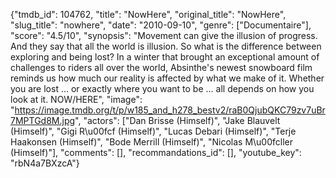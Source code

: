 {"tmdb_id": 104762, "title": "NowHere", "original_title": "NowHere", "slug_title": "nowhere", "date": "2010-09-10", "genre": ["Documentaire"], "score": "4.5/10", "synopsis": "Movement can give the illusion of progress. And they say that all the world is illusion. So what is the difference between exploring and being lost?  In a winter that brought an exceptional amount of challenges to riders all over the world, Absinthe's newest snowboard film reminds us how much our reality is affected by what we make of it. Whether you are lost ... or exactly where you want to be ... all depends on how you look at it. NOW/HERE", "image": "https://image.tmdb.org/t/p/w185_and_h278_bestv2/raB0QjubQKC79zv7uBr7MPTGd8M.jpg", "actors": ["Dan Brisse (Himself)", "Jake Blauvelt (Himself)", "Gigi R\u00fcf (Himself)", "Lucas Debari (Himself)", "Terje Haakonsen (Himself)", "Bode Merrill (Himself)", "Nicolas M\u00fcller (Himself)"], "comments": [], "recommandations_id": [], "youtube_key": "rbN4a7BXzcA"}